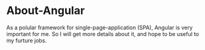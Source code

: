# About-Angular

As a polular framework for single-page-application (SPA), Angular is very important for me. So I will get more details about it, and hope to be useful to my furture jobs.
